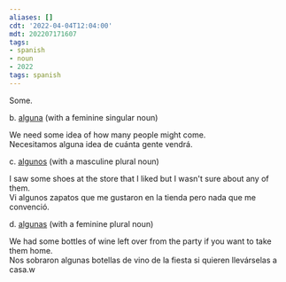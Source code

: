 ```yaml
---
aliases: []
cdt: '2022-04-04T12:04:00'
mdt: 202207171607
tags:
- spanish
- noun
- 2022
tags: spanish
---
```


Some.

b. [alguna](https://www.spanishdict.com/translate/alguna) (with a feminine singular noun)

We need some idea of how many people might come.  
Necesitamos alguna idea de cuánta gente vendrá.

c. [algunos](https://www.spanishdict.com/translate/algunos) (with a masculine plural noun)

I saw some shoes at the store that I liked but I wasn't sure about any of them.  
Vi algunos zapatos que me gustaron en la tienda pero nada que me convenció.

d. [algunas](https://www.spanishdict.com/translate/algunas) (with a feminine plural noun)

We had some bottles of wine left over from the party if you want to take them home.  
Nos sobraron algunas botellas de vino de la fiesta si quieren llevárselas a casa.w